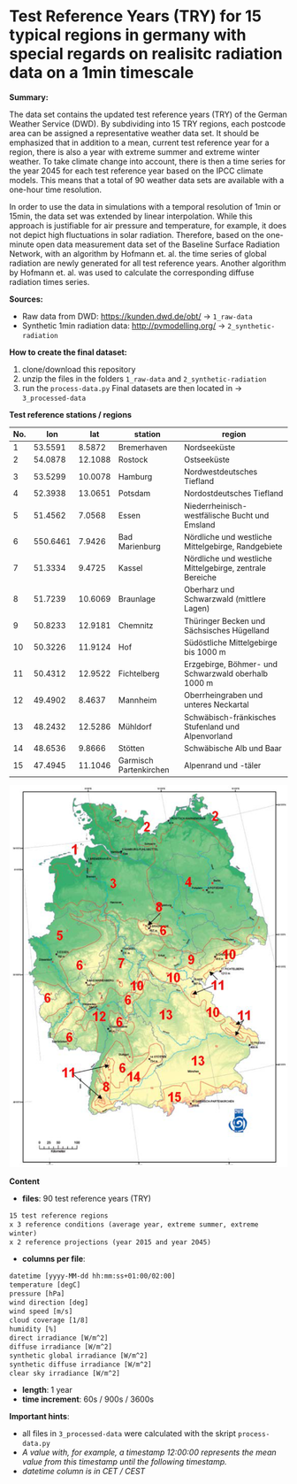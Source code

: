 # Test Reference Years (TRY) for 15 typical regions in germany with special regards on realisitc radiation data on a 1min timescale

**Summary:**

The data set contains the updated test reference years (TRY) of the German Weather Service (DWD). By subdividing into 15 TRY regions, each postcode area can be assigned a representative weather data set. It should be emphasized that in addition to a mean, current test reference year for a region, there is also a year with extreme summer and extreme winter weather. To take climate change into account, there is then a time series for the year 2045 for each test reference year based on the IPCC climate models. This means that a total of 90 weather data sets are available with a one-hour time resolution.

In order to use the data in simulations with a temporal resolution of 1min or 15min, the data set was extended by linear interpolation. While this approach is justifiable for air pressure and temperature, for example, it does not depict high fluctuations in solar radiation. Therefore, based on the one-minute open data measurement data set of the Baseline Surface Radiation Network, with an algorithm by Hofmann et. al. the time series of global radiation are newly generated for all test reference years. Another algorithm by Hofmann et. al. was used to calculate the corresponding diffuse radiation times series.

**Sources:**
- Raw data from DWD: https://kunden.dwd.de/obt/ -> `1_raw-data`
- Synthetic 1min radiation data: http://pvmodelling.org/ -> `2_synthetic-radiation`

**How to create the final dataset:**
1. clone/download this repository
2. unzip the files in the folders `1_raw-data` and `2_synthetic-radiation`
3. run the `process-data.py`
Final datasets are then located in -> `3_processed-data`


**Test reference stations / regions**

No. | lon | lat | station | region
--- | --- | --- | --- | ---
1 | 53.5591 | 8.5872 | Bremerhaven | Nordseeküste
2 | 54.0878 | 12.1088 | Rostock | Ostseeküste
3 | 53.5299 | 10.0078 | Hamburg | Nordwestdeutsches Tiefland
4 | 52.3938 | 13.0651 | Potsdam | Nordostdeutsches Tiefland
5 | 51.4562 | 7.0568 | Essen | Niederrheinisch-westfälische Bucht und Emsland
6 | 550.6461 | 7.9426 | Bad Marienburg | Nördliche und westliche Mittelgebirge, Randgebiete
7 | 51.3334 | 9.4725 | Kassel | Nördliche und westliche Mittelgebirge, zentrale Bereiche
8 | 51.7239 | 10.6069 | Braunlage | Oberharz und Schwarzwald (mittlere Lagen)
9 | 50.8233 | 12.9181 | Chemnitz | Thüringer Becken und Sächsisches Hügelland
10 | 50.3226 | 11.9124 | Hof | Südöstliche Mittelgebirge bis 1000 m
11 | 50.4312 | 12.9522 | Fichtelberg | Erzgebirge, Böhmer- und Schwarzwald oberhalb 1000 m
12 | 49.4902 | 8.4637 | Mannheim | Oberrheingraben und unteres Neckartal
13 | 48.2432 | 12.5286 | Mühldorf | Schwäbisch-fränkisches Stufenland und Alpenvorland
14 | 48.6536 | 9.8666 | Stötten | Schwäbische Alb und Baar
15 | 47.4945 | 11.1046 | Garmisch Partenkirchen | Alpenrand und -täler

![regions & stations](./0_docs/TRY-Regions.png)

**Content**
* **files**: 90 test reference years (TRY)
```
15 test reference regions
x 3 reference conditions (average year, extreme summer, extreme winter)
x 2 reference projections (year 2015 and year 2045)
```
* **columns per file**:
```
datetime [yyyy-MM-dd hh:mm:ss+01:00/02:00]
temperature [degC]
pressure [hPa]
wind direction [deg]
wind speed [m/s]
cloud coverage [1/8]
humidity [%]
direct irradiance [W/m^2]
diffuse irradiance [W/m^2]
synthetic global irradiance [W/m^2]
synthetic diffuse irradiance [W/m^2]
clear sky irradiance [W/m^2]
```
* **length**: 1 year
* **time increment**: 60s / 900s / 3600s

**Important hints**:
- all files in `3_processed-data` were calculated with the skript `process-data.py`
- *A value with, for example, a timestamp 12:00:00 represents the mean value from this timestamp until the following timestamp.*
- *datetime column is in CET / CEST*
